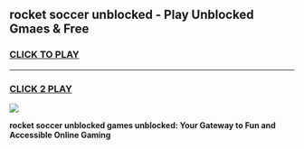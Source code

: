
## rocket soccer unblocked - Play Unblocked Gmaes & Free
<h3>
<a href="https://news.freeplayer.one?title=rocket_soccer_unblocked&ref=23F">CLICK TO PLAY</a></h3>
<hr>

<h3>
<a href="https://news.freeplayer.one?title=rocket_soccer_unblocked&ref=23F">CLICK 2 PLAY</a>
  
</h3>

<a href="https://news.freeplayer.one?title=rocket_soccer_unblocked&ref=23F/"><img src="https://clearcache.store/games.png"></a>


**rocket soccer unblocked games unblocked: Your Gateway to Fun and Accessible Online Gaming**
